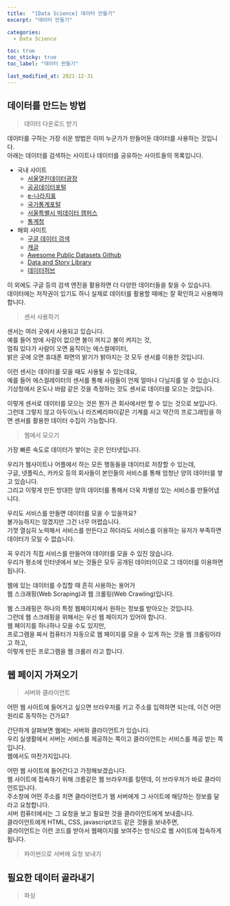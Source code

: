 ```yaml
---
title:  "[Data Science] 데이터 만들기"
excerpt: "데이터 만들기"

categories:
  - Data Science

toc: true
toc_sticky: true
toc_label: "데이터 만들기"

last_modified_at: 2021-12-31
---
```


## 데이터를 만드는 방법

> 데이터 다운로드 받기

데이터를 구하는 가장 쉬운 방법은 이미 누군가가 만들어둔 데이터를 사용하는 것입니다.<br>
아래는 데이터를 검색하는 사이트나 데이터를 공유하는 사이트들의 목록입니다.

- 국내 사이트
  * [서울열린데이터광장](https://data.seoul.go.kr/)  
  * [공공데이터포털](https://www.data.go.kr)  
  * [e-나라지표](http://www.index.go.kr/)
  * [국가통계포털](http://kosis.kr)  
  * [서울특별시 빅데이터 캠퍼스](https://bigdata.seoul.go.kr/)
  * [통계청](http://kostat.go.kr/)
- 해외 사이트
  * [구글 데이터 검색](https://toolbox.google.com/datasetsearch)
  * [캐글](https://www.kaggle.com/datasets)
  * [Awesome Public Datasets Github](https://github.com/awesomedata/awesome-public-datasets)
  * [Data and Story Library](https://dasl.datadescription.com/)
  * [데이터허브](https://datahub.io/)

이 외에도 구글 등의 검색 엔진을 활용하면 더 다양한 데이터들을 찾을 수 있습니다.<br>
데이터에는 저작권이 있기도 하니 실제로 데이터를 활용할 때에는 잘 확인하고 사용해야 합니다.

> 센서 사용하기

센서는 여러 곳에서 사용되고 있습니다.<br>
예를 들어 방에 사람이 없으면 불이 꺼지고 불이 켜지는 것,<br>
멈춰 있다가 사람이 오면 움직이는 에스컬에이터,<br>
밝은 곳에 오면 휴대폰 화면의 밝기가 밝아지는 것 모두 센서를 이용한 것입니다.

이런 센서는 데이터를 모을 때도 사용될 수 있는데요,<br>
예를 들어 에스컬레이터의 센서를 통해 사람들이 언제 얼마나 다닐지를 알 수 있습니다.<br>
기상청에서 온도나 바람 같은 것을 측정하는 것도 센서로 데이터를 모으는 것입니다.

이렇게 센서로 데이터를 모으는 것은 뭔가 큰 회사에서만 할 수 있는 것으로 보입니다.<br>
그런데 그렇지 않고 아두이노나 라즈베리파이같은 기계를 사고 약간의 프로그래밍을 하면 센서를 활용한 데이터 수집이 가능합니다.

> 웹에서 모으기

가장 빠른 속도로 데이터가 쌓이는 곳은 인터넷입니다.

우리가 웹사이트나 어플에서 하는 모든 행동들을 데이터로 저장할 수 있는데,<br>
구글, 넷플릭스, 카카오 등의 회사들이 본인들의 서비스를 통해 엄청난 양의 데이터를 쌓고 있습니다.<br>
그리고 이렇게 만든 방대한 양의 데이터를 통해서 더욱 차별성 있는 서비스를 만들어냅니다.

우리도 서비스를 만들면 데이터를 모을 수 있을까요?<br>
불가능하지는 않겠지만 그건 너무 어렵습니다.<br>
기껏 열심히 노력해서 서비스를 만든다고 하더라도 서비스를 이용하는 유저가 부족하면 데이터가 모일 수 없습니다.

꼭 우리가 직접 서비스를 만들어야 데이터를 모을 수 있진 않습니다.<br>
우리가 평소에 인터넷에서 보는 것들은 모두 공개된 데이터이므로 그 데이터를 이용하면 됩니다.

웹에 있는 데이터를 수집할 때 흔히 사용하는 용어가<br>
웹 스크래핑(Web Scraping)과 웹 크롤링(Web Crawling)입니다.

웹 스크래핑은 하나의 특정 웹페이지에서 원하는 정보를 받아오는 것입니다.<br>
그런데 웹 스크래핑을 위해서는 우선 웹 페이지가 있어야 합니다.<br>
웹 페이지를 하나하나 모을 수도 있지만,<br>
프로그램을 짜서 컴퓨터가 자동으로 웹 페이지를 모을 수 있게 하는 것을 웹 크롤링이라고 하고,<br>
이렇게 만든 프로그램을 웹 크롤러 라고 합니다.

## 웹 페이지 가져오기

> 서버와 클라이언트

어떤 웹 사이트에 들어가고 싶으면 브라우저를 키고 주소를 입력하면 되는데, 이건 어떤 원리로 동작하는 건가요?

간단하게 살펴보면 웹에는 서버와 클라이언트가 있습니다.<br>
우리 실생활에서 서버는 서비스를 제공하는 쪽이고 클라이언트는 서비스를 제공 받는 쪽입니다.<br>
웹에서도 마찬가지입니다.

어떤 웹 사이트에 들어간다고 가정해보겠습니다.<br>
웹 사이트에 접속하기 위해 크롬같은 웹 브라우저를 킬텐데, 이 브라우저가 바로 클라이언트입니다.<br>
주소창에 어떤 주소를 치면 클라이언트가 웹 서버에게 그 사이트에 해당하는 정보를 달라고 요청합니다.<br>
서버 컴퓨터에서는 그 요청을 보고 필요한 것을 클라이언트에게 보내줍니다.<br>
클라이언트에게 HTML, CSS, javascript코드 같은 것들을 보내주면,<br>
클라이언트는 이런 코드를 받아서 웹페이지를 보여주는 방식으로 웹 사이트에 접속하게 됩니다.

> 파이썬으로 서버에 요청 보내기

<script src="https://gist.github.com/Geniemo/84b6f0306406a21e32cfb6b4ea748203.js"></script>

## 필요한 데이터 골라내기

> 파싱

<script src="https://gist.github.com/Geniemo/204f1bdc1cecb9bea3dacb34a285d5c3.js"></script>